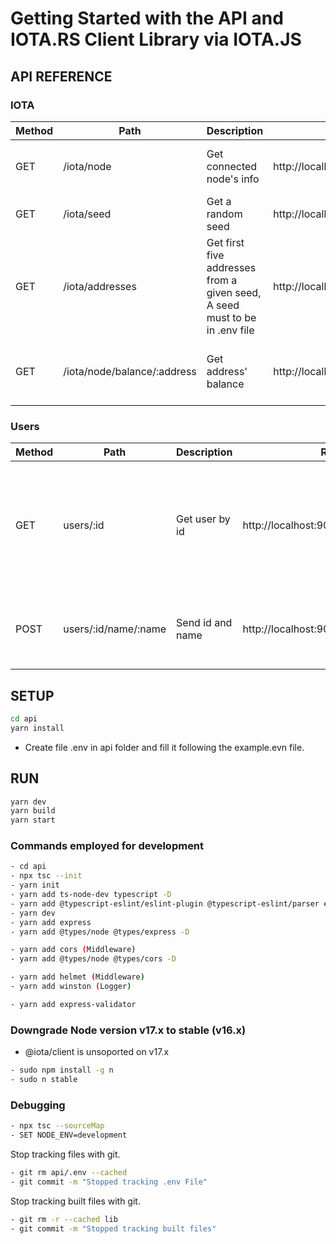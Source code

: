 # Getting Started with the API and IOTA.RS Client Library via IOTA.JS

## API REFERENCE

### IOTA

| Method | Path                        | Description                                                                | Resource URL                                    | Parameters                                   | Response                             |
| ------ | --------------------------- | -------------------------------------------------------------------------- | ----------------------------------------------- | -------------------------------------------- | ------------------------------------ |
| GET    | /iota/node                  | Get connected node's info                                                  | http://localhost:9000/api/iota/node             | None                                         | Node's info in JSON format.          |
| GET    | /iota/seed                  | Get a random seed                                                          | http://localhost:9000/api/iota/seed             | None                                         | seed in JSON format.                 |
| GET    | /iota/addresses             | Get first five addresses from a given seed, A seed must to be in .env file | http://localhost:9000/api/iota/addresses        | None                                         | Five address objects in JSON format. |
| GET    | /iota/node/balance/:address | Get address' balance                                                       | http://localhost:9000/api/iota/balance/:address | address: Chrysalis address (bech32 standard) | Address' balance in JSON format.     |

### Users

| Method | Path                 | Description      | Resource URL                                   | Parameters               | Response                                                                       |
| ------ | -------------------- | ---------------- | ---------------------------------------------- | ------------------------ | ------------------------------------------------------------------------------ |
| GET    | users/:id            | Get user by id   | http://localhost:9000/api/users/:id            | id: number               | JSON object with the user's id and name found or Error message in JSON format. |
| POST   | users/:id/name/:name | Send id and name | http://localhost:9000/api/users/:id/name/:name | id: number, name: string | JSON object with the user's id and name.                                       |

## SETUP

```sh
cd api
yarn install
```

- Create file .env in api folder and fill it following the example.evn file.

## RUN

```sh
yarn dev
yarn build
yarn start
```

### Commands employed for development

```sh
- cd api
- npx tsc --init
- yarn init
- yarn add ts-node-dev typescript -D
- yarn add @typescript-eslint/eslint-plugin @typescript-eslint/parser eslint eslint-config-prettier eslint-plugin-prettier prettier --dev
- yarn dev
- yarn add express
- yarn add @types/node @types/express -D

- yarn add cors (Middleware)
- yarn add @types/node @types/cors -D

- yarn add helmet (Middleware)
- yarn add winston (Logger)

- yarn add express-validator
```

### Downgrade Node version v17.x to stable (v16.x)

- @iota/client is unsoported on v17.x

```sh
- sudo npm install -g n
- sudo n stable
```

### Debugging

```sh
- npx tsc --sourceMap
- SET NODE_ENV=development
```

Stop tracking files with git.

```sh
- git rm api/.env --cached
- git commit -m "Stopped tracking .env File"
```

Stop tracking built files with git.

```sh
- git rm -r --cached lib
- git commit -m "Stopped tracking built files"
```
